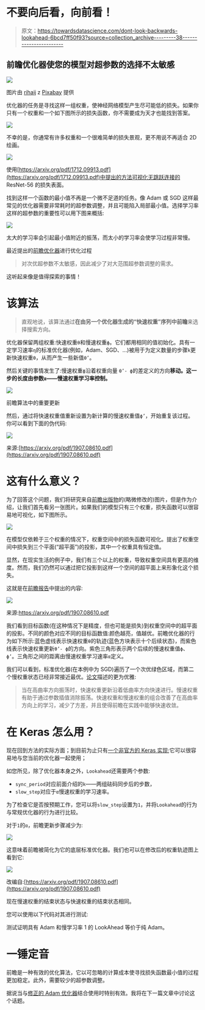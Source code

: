 # 不要向后看，向前看！

> 原文：<https://towardsdatascience.com/dont-look-backwards-lookahead-6bcd7ff50f93?source=collection_archive---------38----------------------->

## 前瞻优化器使您的模型对超参数的选择不太敏感

![](img/9ede9ddc63bdbd29ed0e69c855d8e2a0.png)

图片由 [rihaij](https://pixabay.com/pl/users/rihaij-2145/?utm_source=link-attribution&utm_medium=referral&utm_campaign=image&utm_content=1366118) z [Pixabay](https://pixabay.com/pl/?utm_source=link-attribution&utm_medium=referral&utm_campaign=image&utm_content=1366118) 提供

优化器的任务是寻找这样一组权重，使神经网络模型产生尽可能低的损失。如果你只有一个权重和一个如下图所示的损失函数，你不需要成为天才也能找到答案。

![](img/caa1147cd206cb5777aa3ca612c065ab.png)

不幸的是，你通常有许多权重和一个很难简单的损失景观，更不用说不再适合 2D 绘画。

![](img/6e7221d1149f06e728b65c1779fed3cd.png)

使用[https://arxiv.org/pdf/1712.09913.pdf](https://arxiv.org/pdf/1712.09913.pdf)中提出的方法可视化无跳跃连接的 ResNet-56 的损失表面。

找到这样一个函数的最小值不再是一个微不足道的任务。像 Adam 或 SGD 这样最常见的优化器需要非常耗时的超参数调整，并且可能陷入局部最小值。选择学习率这样的超参数的重要性可以用下图来概括:

![](img/e08530592d6ebbda7bb18b445fcaba83.png)

太大的学习率会引起最小值附近的振荡，而太小的学习率会使学习过程非常慢。

最近提出的[前瞻优化器](https://arxiv.org/pdf/1907.08610.pdf)进行优化过程

> 对次优超参数不太敏感，因此减少了对大范围超参数调整的需求。

这听起来像是值得探索的事情！

# 该算法

> 直观地说，该算法通过**在由另一个优化器生成的“快速权重”序列中前瞻**来选择搜索方向。

优化器保留两组权重:快速权重`θ`和慢速权重`ϕ`。它们都用相同的值初始化。具有一定学习速率`η`的标准优化器(例如，Adam、SGD、…)被用于为定义数量的步骤`k`更新快速权重`θ`，从而产生一些新值`θ’`。

然后关键的事情发生了:慢速权重`ϕ`沿着权重向量 `θ’- ϕ`的差定义的方向**移动。这一步的长度由参数`α`——慢速权重学习率控制。**

![](img/5166319782c784f516b577d888af39f9.png)

前瞻算法中的重要更新

然后，通过将快速权重值重新设置为新计算的慢速权重值`ϕ’`，开始重复该过程。你可以看到下面的伪代码:

![](img/47497f828d3ff01aca5be1ca44b58a4b.png)

来源:[https://arxiv.org/pdf/1907.08610.pdf](https://arxiv.org/pdf/1907.08610.pdf)

# 这有什么意义？

为了回答这个问题，我们将研究来自[前瞻出版物](https://arxiv.org/pdf/1907.08610.pdf)的(略微修改的)图片，但是作为介绍，让我们首先看另一张图片。如果我们的模型只有三个权重，损失函数可以很容易地可视化，如下图所示。

![](img/a216743a1ff76b3983abd180bf527d09.png)

在模型仅依赖于三个权重的情况下，权重空间中的损失函数可视化。提出了权重空间中损失到三个平面(“超平面”)的投影，其中一个权重具有恒定值。

显然，在现实生活的例子中，我们有三个以上的权重，导致权重空间具有更高的维度。然而，我们仍然可以通过把它投影到这样一个空间的超平面上来形象化这个损失。

这就是在[前瞻报告](https://arxiv.org/pdf/1907.08610.pdf)中提出的内容:

![](img/7566f827ee630174b856c72cbff3d57a.png)

来源:https://arxiv.org/pdf/1907.08610.pdf

我们看到目标函数(在这种情况下是精度，但也可能是损失)到权重空间中的超平面的投影。不同的颜色对应不同的目标函数值:颜色越亮，值越优。前瞻优化器的行为如下所示:蓝色虚线表示快速权重`θ`的轨迹(蓝色方块表示十个后续状态)，而紫色线表示快速权重更新`θ’- ϕ`的方向。紫色三角形表示两个后续的慢速权重值`ϕ`、`ϕ’`。三角形之间的距离由慢速权重学习速率`α`定义。

我们可以看到，标准优化器(在本例中为 SGD)遍历了一个次优绿色区域，而第二个慢权重状态已经非常接近最优。[论文](https://arxiv.org/pdf/1907.08610.pdf)描述的更为优雅:

> 当在高曲率方向振荡时，快速权重更新沿着低曲率方向快速进行。慢速权重有助于通过参数插值消除振荡。快速权重和慢速权重的组合改善了在高曲率方向上的学习，减少了方差，并且使得前瞻在实践中能够快速收敛。

# 在 Keras 怎么用？

现在回到方法的实际方面；到目前为止只有[一个非官方的 Keras 实现](https://pypi.org/project/keras-lookahead/);它可以很容易地与您当前的优化器一起使用；

如您所见，除了优化器本身之外，`Lookahead`还需要两个参数:

*   `sync_period`对应前面介绍的`k`——两组砝码同步后的步数，
*   `slow_step`对应于`α`慢速权重的学习速率。

为了检查它是否按预期工作，您可以将`slow_step`设置为`1`，并将`Lookahead`的行为与常规优化器的行为进行比较。

对于`1`的`α`，前瞻更新步骤减少为:

![](img/6d1eabfa8ddcbb5af346b2dc5d73a9aa.png)

这意味着前瞻被简化为它的底层标准优化器。我们也可以在修改后的权重轨迹图上看到它:

![](img/464b48caf4107d06c0228a00a14e9b5d.png)

改编自:[https://arxiv.org/pdf/1907.08610.pdf](https://arxiv.org/pdf/1907.08610.pdf)

现在慢速权重的结束状态与快速权重的结束状态相同。

您可以使用以下代码对其进行测试:

测试证明具有 Adam 和慢学习率 1 的 LookAhead 等价于纯 Adam。

# 一锤定音

前瞻是一种有效的优化算法，它以可忽略的计算成本使寻找损失函数最小值的过程更加稳定。此外，需要较少的超参数调整。

据说当与[修正的 Adam 优化器](https://arxiv.org/pdf/1908.03265.pdf)结合使用时特别有效。我将在下一篇文章中讨论这个话题。